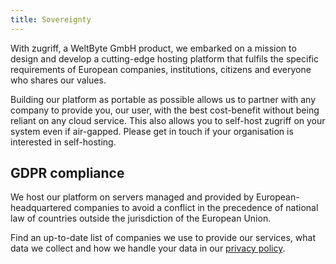 ```yaml
---
title: Sovereignty
---
```


With zugriff, a WeltByte GmbH product, we embarked on a mission to design and develop a cutting-edge
hosting platform that fulfils the specific requirements of European companies, institutions,
citizens and everyone who shares our values.

Building our platform as portable as possible allows us to partner with any company to provide
you, our user, with the best cost-benefit without being reliant on any cloud service. This also
allows you to self-host zugriff on your system even if air-gapped. Please get in touch if your
organisation is interested in self-hosting.

## GDPR compliance

We host our platform on servers managed and provided by European-headquartered companies to avoid a
conflict in the precedence of national law of countries outside the jurisdiction of the European
Union.

Find an up-to-date list of companies we use to provide our services, what data we collect and how we
handle your data in our [privacy policy](https://zugriff.eu/privacy-policy).
